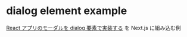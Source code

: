 # dialog element example

[React アプリのモーダルを dialog 要素で実装する](https://numb86-tech.hatenablog.com/entry/2020/02/29/183517) を Next.js に組み込む例
